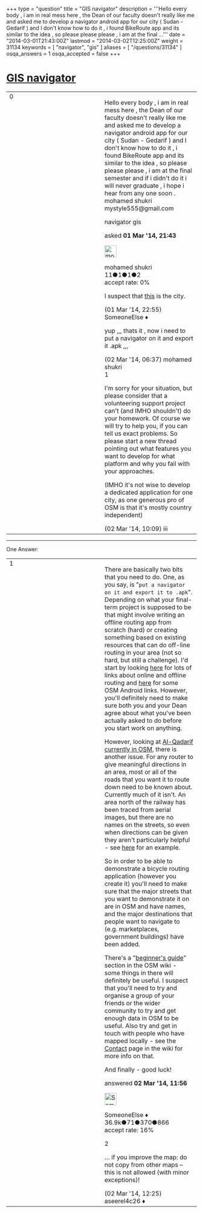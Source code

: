 +++
type = "question"
title = "GIS navigator"
description = '''Hello every body , i am in real mess here , the Dean of our faculty doesn&#x27;t really like me and asked me to develop a navigator android app for our city ( Sudan - Gedarif ) and I don&#x27;t know how to do it , i found BikeRoute app and its similar to the idea , so please please please , i am at the final ...'''
date = "2014-03-01T21:43:00Z"
lastmod = "2014-03-02T12:25:00Z"
weight = 31134
keywords = [ "navigator", "gis" ]
aliases = [ "/questions/31134" ]
osqa_answers = 1
osqa_accepted = false
+++

<div class="headNormal">

# [GIS navigator](/questions/31134/gis-navigator)

</div>

<div id="main-body">

<div id="askform">

<table id="question-table" style="width:100%;">
<colgroup>
<col style="width: 50%" />
<col style="width: 50%" />
</colgroup>
<tbody>
<tr>
<td style="width: 30px; vertical-align: top"><div class="vote-buttons">
<span id="post-31134-upvote" class="ajax-command post-vote up" rel="nofollow" title="I like this post (click again to cancel)"> </span>
<div id="post-31134-score" class="post-score" title="current number of votes">
0
</div>
<span id="post-31134-downvote" class="ajax-command post-vote down" rel="nofollow" title="I dont like this post (click again to cancel)"> </span> <span id="favorite-mark" class="ajax-command favorite-mark" rel="nofollow" title="mark/unmark this question as favorite (click again to cancel)"> </span>
<div id="favorite-count" class="favorite-count">
&#10;</div>
</div></td>
<td><div id="item-right">
<div class="question-body">
<p>Hello every body , i am in real mess here , the Dean of our faculty doesn't really like me and asked me to develop a navigator android app for our city ( Sudan - Gedarif ) and I don't know how to do it , i found BikeRoute app and its similar to the idea , so please please please , i am at the final semester and if i didn't do it i will never graduate , i hope i hear from any one soon . mohamed shukri mystyle555@gmail.com</p>
</div>
<div id="question-tags" class="tags-container tags">
<span class="post-tag tag-link-navigator" rel="tag" title="see questions tagged &#39;navigator&#39;">navigator</span> <span class="post-tag tag-link-gis" rel="tag" title="see questions tagged &#39;gis&#39;">gis</span>
</div>
<div id="question-controls" class="post-controls">
&#10;</div>
<div class="post-update-info-container">
<div class="post-update-info post-update-info-user">
<p>asked <strong>01 Mar '14, 21:43</strong></p>
<img src="https://secure.gravatar.com/avatar/3e338feb83deedfba363e11c4c22f4e1?s=32&amp;d=identicon&amp;r=g" class="gravatar" width="32" height="32" alt="mohamed%20shukri&#39;s gravatar image" />
<p><span>mohamed shukri</span><br />
<span class="score" title="11 reputation points">11</span><span title="1 badges"><span class="badge1">●</span><span class="badgecount">1</span></span><span title="1 badges"><span class="silver">●</span><span class="badgecount">1</span></span><span title="2 badges"><span class="bronze">●</span><span class="badgecount">2</span></span><br />
<span class="accept_rate" title="Rate of the user&#39;s accepted answers">accept rate:</span> <span title="mohamed shukri has no accepted answers">0%</span></p>
</div>
</div>
<div id="comments-container-31134" class="comments-container">
<span id="31136"></span>
<div id="comment-31136" class="comment">
<div id="post-31136-score" class="comment-score">
&#10;</div>
<div class="comment-text">
<p>I suspect that <a href="https://www.openstreetmap.org/#map=13/14.0370/35.3745">this</a> is the city.</p>
</div>
<div id="comment-31136-info" class="comment-info">
<span class="comment-age">(01 Mar '14, 22:55)</span> <span class="comment-user userinfo">SomeoneElse ♦</span>
</div>
</div>
<span id="31149"></span>
<div id="comment-31149" class="comment">
<div id="post-31149-score" class="comment-score">
&#10;</div>
<div class="comment-text">
<p>yup ,,, thats it , now i need to put a navigator on it and export it .apk ,,,</p>
</div>
<div id="comment-31149-info" class="comment-info">
<span class="comment-age">(02 Mar '14, 06:37)</span> <span class="comment-user userinfo">mohamed shukri</span>
</div>
</div>
<span id="31156"></span>
<div id="comment-31156" class="comment">
<div id="post-31156-score" class="comment-score">
1
</div>
<div class="comment-text">
<p>I'm sorry for your situation, but please consider that a volunteering support project can't (and IMHO shouldn't) do your homework. Of course we will try to help you, if you can tell us exact problems. So please start a new thread pointing out what features you want to develop for what platform and why you fail with your approaches.</p>
<p>(IMHO it's not wise to develop a dedicated application for one city, as one generous pro of OSM is that it's mostly country independent)</p>
</div>
<div id="comment-31156-info" class="comment-info">
<span class="comment-age">(02 Mar '14, 10:09)</span> <span class="comment-user userinfo">iii</span>
</div>
</div>
</div>
<div id="comment-tools-31134" class="comment-tools">
&#10;</div>
<div class="clear">
&#10;</div>
<div id="comment-31134-form-container" class="comment-form-container">
&#10;</div>
<div class="clear">
&#10;</div>
</div></td>
</tr>
</tbody>
</table>

------------------------------------------------------------------------

<div class="tabBar">

<span id="sort-top"></span>

<div class="headQuestions">

One Answer:

</div>

</div>

<span id="31164"></span>

<div id="answer-container-31164" class="answer">

<table style="width:100%;">
<colgroup>
<col style="width: 50%" />
<col style="width: 50%" />
</colgroup>
<tbody>
<tr>
<td style="width: 30px; vertical-align: top"><div class="vote-buttons">
<span id="post-31164-upvote" class="ajax-command post-vote up" rel="nofollow" title="I like this post (click again to cancel)"> </span>
<div id="post-31164-score" class="post-score" title="current number of votes">
1
</div>
<span id="post-31164-downvote" class="ajax-command post-vote down" rel="nofollow" title="I dont like this post (click again to cancel)"> </span>
</div></td>
<td><div class="item-right">
<div class="answer-body">
<p>There are basically two bits that you need to do. One, as you say, is "<code>put a navigator on it and export it to .apk</code>". Depending on what your final-term project is supposed to be that might involve writing an offline routing app from scratch (hard) or creating something based on existing resources that can do off-line routing in your area (not so hard, but still a challenge). I'd start by looking <a href="https://wiki.openstreetmap.org/wiki/Routing">here</a> for lots of links about online and offline routing and <a href="https://wiki.openstreetmap.org/wiki/Android">here</a> for some OSM Android links. However, you'll definitely need to make sure both you and your Dean agree about what you've been actually asked to do before you start work on anything.</p>
<p>However, looking at <a href="https://www.openstreetmap.org/#map=13/14.0370/35.3745">Al-Qadarif currently in OSM</a>, there is another issue. For any router to give meaningful directions in an area, most or all of the roads that you want it to route down need to be known about. Currently much of it isn't. An area north of the railway has been traced from aerial images, but there are no names on the streets, so even when directions can be given they aren't particularly helpful - see <a href="http://map.project-osrm.org/?hl=en&amp;loc=14.038302,35.396670&amp;loc=14.037239,35.375420&amp;z=15&amp;center=14.038883,35.378487&amp;alt=0&amp;df=0&amp;re=0&amp;ly=-1171809665">here</a> for an example.</p>
<p>So in order to be able to demonstrate a bicycle routing application (however you create it) you'll need to make sure that the major streets that you want to demonstrate it on are in OSM and have names, and the major destinations that people want to navigate to (e.g. marketplaces, government buildings) have been added.<br />
</p>
<p>There's a "<a href="https://wiki.openstreetmap.org/wiki/Beginners_Guide_1.0">beginner's guide</a>" section in the OSM wiki - some things in there will definitely be useful. I suspect that you'll need to try and organise a group of your friends or the wider community to try and get enough data in OSM to be useful. Also try and get in touch with people who have mapped locally - see the <a href="https://wiki.openstreetmap.org/wiki/Contact">Contact</a> page in the wiki for more info on that.</p>
<p>And finally - good luck!</p>
</div>
<div class="answer-controls post-controls">
&#10;</div>
<div class="post-update-info-container">
<div class="post-update-info post-update-info-user">
<p>answered <strong>02 Mar '14, 11:56</strong></p>
<img src="https://secure.gravatar.com/avatar/0bf1aa22f7f5e045b0eb8beb79fe7907?s=32&amp;d=identicon&amp;r=g" class="gravatar" width="32" height="32" alt="SomeoneElse&#39;s gravatar image" />
<p><span>SomeoneElse ♦</span><br />
<span class="score" title="36866 reputation points"><span>36.9k</span></span><span title="71 badges"><span class="badge1">●</span><span class="badgecount">71</span></span><span title="370 badges"><span class="silver">●</span><span class="badgecount">370</span></span><span title="866 badges"><span class="bronze">●</span><span class="badgecount">866</span></span><br />
<span class="accept_rate" title="Rate of the user&#39;s accepted answers">accept rate:</span> <span title="SomeoneElse has 228 accepted answers">16%</span> </br></p>
</div>
</div>
<div id="comments-container-31164" class="comments-container">
<span id="31166"></span>
<div id="comment-31166" class="comment">
<div id="post-31166-score" class="comment-score">
2
</div>
<div class="comment-text">
<p>… if you improve the map: do not copy from other maps – this is not allowed (with minor exceptions)!</p>
</div>
<div id="comment-31166-info" class="comment-info">
<span class="comment-age">(02 Mar '14, 12:25)</span> <span class="comment-user userinfo">aseerel4c26 ♦</span>
</div>
</div>
</div>
<div id="comment-tools-31164" class="comment-tools">
&#10;</div>
<div class="clear">
&#10;</div>
<div id="comment-31164-form-container" class="comment-form-container">
&#10;</div>
<div class="clear">
&#10;</div>
</div></td>
</tr>
</tbody>
</table>

</div>

<div class="paginator-container-left">

</div>

</div>

</div>

